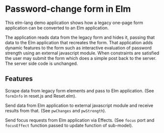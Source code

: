 # Password-change form in Elm

This elm-lang demo application shows how a legacy one-page form application can be converted to an Elm application.

The application reads data from the legacy form and hides it, passing that data to the Elm application that recreates the form. That application adds dynamic features to the form such as interactive evaluation of password strength using an external javascript module. When constraints are satisfied the user may submit the form which does a simple post back to the server. The server side code is unchanged.

## Features ##

Scrape data from legacy form elements and pass to Elm application. (See `formInfo` in reset.js and Reset.elm).

Send data from Elm application to external javascript module and receive results from that. (See `pwChanges` and `pwStrength`).

Send focus requests from Elm application via Effects. (See `focus` port and `focusEffect` function passed to update function of sub-model).
